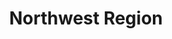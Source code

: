 ---
layout: page
title: Northwest Region
hv: 
page-image: 
  path: ../../assets/img/northw-map.svg
  cutline: 
permalink: /about/locations/northwest
category: "Locations"
---